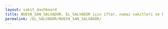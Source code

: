 ```yaml
---
layout: vakit_dashboard
title: NUEVA_SAN_SALVADOR, EL_SALVADOR için iftar, namaz vakitleri ve hava durumu - ilçe/eyalet seç
permalink: /EL_SALVADOR/NUEVA_SAN_SALVADOR/
---
```


<script type="text/javascript">
  var GLOBAL_COUNTRY = 'EL_SALVADOR';
  var GLOBAL_CITY = 'NUEVA_SAN_SALVADOR';
  var GLOBAL_STATE = '';
  var lat = 72;
  var lon = 21;
</script>
